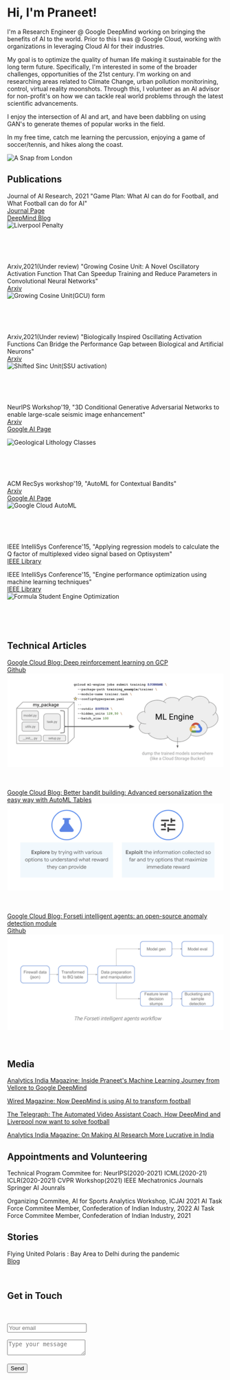 # Hi, I'm Praneet!

I'm a Research Engineer @ Google DeepMind working on bringing the benefits of AI to the world. Prior to this I was @ Google Cloud, working with organizations in leveraging Cloud AI for their industries.

My goal is to optimize the quality of human life making it sustainable for the long term future. Specifically, I'm interested in some of the broader challenges, opportunities of the 21st century. I'm working on and researching areas related to Climate Change, urban pollution monitorining, control, virtual reality moonshots. Through this, I volunteer as an AI advisor for non-profit's on how we can tackle real world problems through the latest scientific advancements. 

I enjoy the intersection of AI and art, and have been dabbling on using GAN's to generate themes of popular works in the field. 

In my free time, catch me learning the percussion, enjoying a game  of soccer/tennis, and hikes along the coast. 



![A Snap from London](/assets/img/deepmind_home_page.jpg=100*100)

## Publications

Journal of AI Research, 2021 "Game Plan: What AI can do for Football, and What Football can do for AI" <br />
[Journal Page](https://www.jair.org/index.php/jair/article/view/12505) <br />
[DeepMind Blog](https://deepmind.com/research/publications/2021/Game-Plan-What-AI-can-do-for-Football-and-What-Football-can-do-for-AI) <br />
![Liverpool Penalty](/assets/img/pose_estimation.png=200*200)

 <br />
<br />
 <br />

Arxiv,2021(Under review) "Growing Cosine Unit: A Novel Oscillatory Activation Function That Can Speedup Training and Reduce Parameters in Convolutional Neural Networks" <br />
[Arxiv](https://arxiv.org/pdf/2108.12943.pdf) <br />
![Growing Cosine Unit(GCU) form](/assets/img/gcu.png=200*200)

 <br />
<br />
<br />

Arxiv,2021(Under review) "Biologically Inspired Oscillating Activation Functions Can Bridge the Performance Gap between Biological and Artificial Neurons" <br />
[Arxiv](https://arxiv.org/pdf/2111.04020.pdf) <br />
![Shifted Sinc Unit(SSU activation)](/assets/img/ssc.png=200*200)

<br />
<br />
<br />


NeurIPS Workshop'19, "3D Conditional Generative Adversarial Networks to enable large-scale seismic image enhancement" <br />
[Arxiv](https://arxiv.org/abs/1911.06932) <br />
[Google AI Page](https://research.google/pubs/pub48693/) <br />

![Geological Lithology Classes](/assets/img/cond_sr_gan.png=200*200)

<br />
<br />
<br />

ACM RecSys workshop'19, "AutoML for Contextual Bandits" <br />
[Arxiv](https://arxiv.org/abs/1909.03212) <br />
[Google AI Page](https://research.google/pubs/pub48534/) <br />
![Google Cloud AutoML](/assets/img/contextual_bandits.png=200*200)

<br />
<br />
<br />


IEEE IntelliSys Conference'15, "Applying regression models to calculate the Q factor of multiplexed video signal based on Optisystem" <br />
[IEEE Library](https://ieeexplore.ieee.org/document/7361145) <br />

IEEE IntelliSys Conference'15, "Engine performance optimization using machine learning techniques" <br />
[IEEE Library](https://ieeexplore.ieee.org/document/7361134) <br />
![Formula Student Engine Optimization](/assets/img/pravega_racing.png=200*200)

<br />
<br />
<br />

##  Technical Articles

[Google Cloud Blog: Deep reinforcement learning on GCP](https://cloud.google.com/blog/products/ai-machine-learning/deep-reinforcement-learning-on-gcp-using-hyperparameters-and-cloud-ml-engine-to-best-openai-gym-games)  <br/>
[Github](https://github.com/GoogleCloudPlatform/training-data-analyst/tree/master/blogs/rl-on-gcp)
![DeepRL on GCP](/assets/img/deeprl_gcp.png)
<br />
<br />
<br />



[Google Cloud Blog: Better bandit building: Advanced personalization the easy way with AutoML Tables](https://cloud.google.com/blog/products/ai-machine-learning/how-to-build-better-contextual-bandits-machine-learning-models)  <br/>
![DeepRL on GCP](/assets/img/automl_blog.png)
<br />
<br />
<br />

[Google Cloud Blog: Forseti intelligent agents: an open-source anomaly detection module ](https://cloud.google.com/blog/products/ai-machine-learning/forseti-intelligent-agents-an-open-source-anomaly-detection-module)  <br/>
[Github](https://github.com/forseti-security/forseti-security)  <br/>
![Forseti Agents](/assets/img/forseti_agents.png)
<br />
<br />
<br />

## Media
[Analytics India Magazine: Inside Praneet's Machine Learning Journey from Vellore to Google DeepMind](https://analyticsindiamag.com/inside-praneet-duttas-ml-journey-from-vellore-to-google-deepmind/)  <br/>



[Wired Magazine: Now DeepMind is using AI to transform football](https://www.wired.co.uk/article/deepmind-football-liverpool-ai)  <br/>

[The Telegraph: The Automated Video Assistant Coach, How DeepMind and Liverpool now want to solve football](https://www.telegraph.co.uk/football/2020/12/04/automated-video-assistant-coach-deepmind-liverpool-now-want/)  <br/>

[Analytics India Magazine: On Making AI Research More Lucrative in India](https://analyticsindiamag.com/on-making-ai-research-more-lucrative-in-india/)  <br/>


## Appointments and Volunteering

Technical Program Commitee for:
NeurIPS(2020-2021)
ICML(2020-21)
ICLR(2020-2021)
CVPR Workshop(2021)
IEEE Mechatronics Journals
Springer AI Jounrals


Organizing Commitee, AI for Sports Analytics Workshop, ICJAI 2021
AI Task Force Commitee Member, Confederation of Indian Industry, 2022
AI Task Force Commitee Member, Confederation of Indian Industry, 2021


##  Stories

Flying United Polaris : Bay Area to Delhi during the pandemic <br/>
[Blog](https://praneet-d.medium.com/united-polaris-review-bay-area-to-new-delhi-during-the-pandemic-d1dc5a45b535)<br/>

<br/>
<div id="contact">
        <h2>Get in Touch</h2><br/>
        <div id="contact-form"><br/>
                <form action="https://formspree.io/f/xyybprnn" method="POST">
                <input type="hidden" name="_subject" value="Contact request from personal website" />
                <input type="email" name="_replyto" placeholder="Your email" required><br/><br/>
                <textarea name="message" placeholder="Type your message" required></textarea><br/><br/>
                <button type="submit">Send</button>
            </form>
        </div>
    </div>


<!---
### Markdown

Markdown is a lightweight and easy-to-use syntax for styling your writing. It includes conventions for

```markdown
Syntax highlighted code block

# Header 1
## Header 2
### Header 3

- Bulleted
- List

1. Numbered
2. List

**Bold** and _Italic_ and `Code` text

[Link](url) and ![Image](src)
```

For more details see [GitHub Flavored Markdown](https://guides.github.com/features/mastering-markdown/).

### Jekyll Themes

Your Pages site will use the layout and styles from the Jekyll theme you have selected in your [repository settings](https://github.com/PraneetDutta/PraneetDutta.github.io/settings). The name of this theme is saved in the Jekyll `_config.yml` configuration file.

### Support or Contact

Having trouble with Pages? Check out our [documentation](https://help.github.com/categories/github-pages-basics/) or [contact support](https://github.com/contact) and we’ll help you sort it out.
-->
